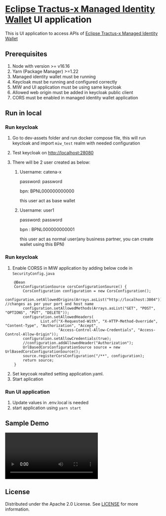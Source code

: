 # [Eclipse Tractus-x Managed Identity Wallet](https://github.com/eclipse-tractusx/managed-identity-wallet) UI application

This is UI application to access APIs of [Eclipse Tractus-x Managed Identity Wallet](https://github.com/eclipse-tractusx/managed-identity-wallet)

## Prerequisites

1. Node with version >= v16.16
2. Yarn (Package Manager) >=1.22
3. Managed identity wallet must be running
4. Keycloak must be running and configured correctly
5. MIW and UI application must be using same keycloak
6. Allowed web origin must be added in keycloak public client
7. CORS must be enabled in managed identity wallet application

## Run in local

### Run keycloak

1. Go to dev-assets folder and run docker compose file, this will run keycloak and import `miw_test` realm with needed configuration
2. Test keycloak on [http://localhost:28080](http://localhost:28080)
3. There will be 2 user created as below:

   1. Username: catena-x

      password: password

      bpn: BPNL000000000000

      this user act as base wallet

   2. Username: user1

      password: password

      bpn : BPNL000000000001

      this user act as normal user(any business partner, you can create wallet using this BPN)

### Run keycloak

1. Enable CORSS in MIW application by adding below code in `SecurityConfig.java`

```
    @Bean
    CorsConfigurationSource corsConfigurationSource() {
        CorsConfiguration configuration = new CorsConfiguration();
        configuration.setAllowedOrigins(Arrays.asList("http://localhost:3004"));   //changes as per your port and host name
        configuration.setAllowedMethods(Arrays.asList("GET", "POST", "OPTIONS", "PUT", "DELETE"));
        configuration.setAllowedHeaders(
                List.of("X-Requested-With", "X-HTTP-Method-Override", "Content-Type", "Authorization", "Accept",
                        "Access-Control-Allow-Credentials", "Access-Control-Allow-Origin"));
        configuration.setAllowCredentials(true);
        //configuration.addAllowedHeader("Authorization");
        UrlBasedCorsConfigurationSource source = new UrlBasedCorsConfigurationSource();
        source.registerCorsConfiguration("/**", configuration);
        return source;
    }
```

2. Set keycoak realted setting application.yaml.
3. Start aplication

### Run UI application

1. Update values in .env.local is needed
2. start application using `yarn start`

## Sample Demo

![Demo](docs/MIW_ui_demo.webm)

## License

Distributed under the Apache 2.0 License.
See [LICENSE](./LICENSE) for more information.
